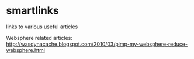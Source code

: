# smartlinks
links to various useful articles

Websphere related articles:
http://wasdynacache.blogspot.com/2010/03/pimp-my-websphere-reduce-websphere.html
